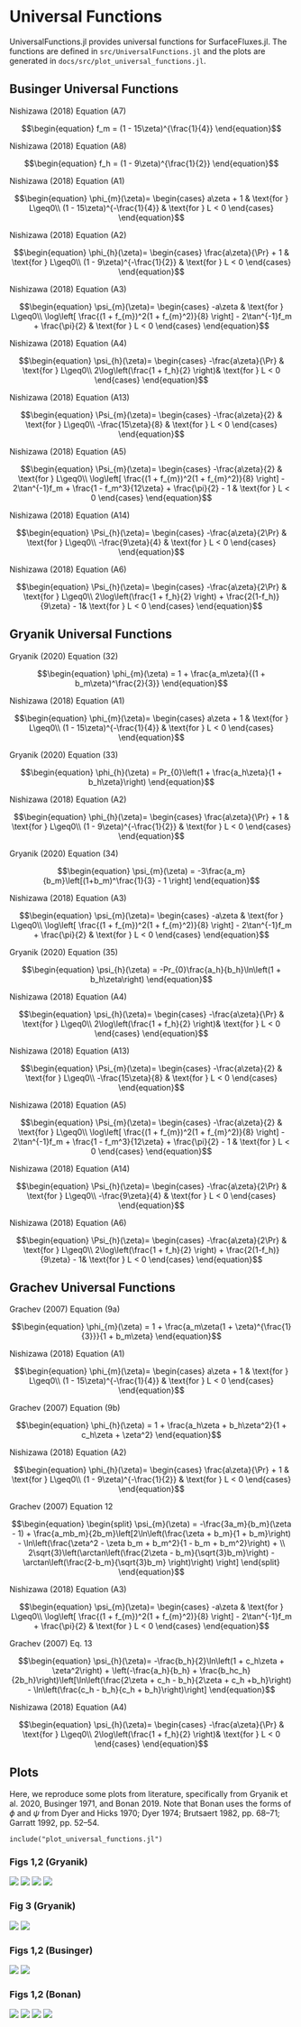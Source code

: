 # Universal Functions

UniversalFunctions.jl provides universal functions for SurfaceFluxes.jl. The functions are defined in `src/UniversalFunctions.jl` and the plots are generated in `docs/src/plot_universal_functions.jl`. 

## Businger Universal Functions

Nishizawa (2018) Equation (A7)
```math
\begin{equation}
    f_m = (1 - 15\zeta)^{\frac{1}{4}}
\end{equation}
```

Nishizawa (2018) Equation (A8)
```math
\begin{equation}
    f_h = (1 - 9\zeta)^{\frac{1}{2}}
\end{equation}
```

Nishizawa (2018) Equation (A1)
```math
\begin{equation}
\phi_{m}(\zeta)=
    \begin{cases}
        a\zeta + 1 & \text{for } L\geq0\\
        (1 - 15\zeta)^{-\frac{1}{4}} & \text{for } L < 0
    \end{cases}
\end{equation}
```

Nishizawa (2018) Equation (A2)
```math
\begin{equation}
\phi_{h}(\zeta)=
    \begin{cases}
        \frac{a\zeta}{\Pr} + 1 & \text{for } L\geq0\\
        (1 - 9\zeta)^{-\frac{1}{2}} & \text{for } L < 0
    \end{cases}
\end{equation}
```

Nishizawa (2018) Equation (A3)
```math
\begin{equation}
\psi_{m}(\zeta)=
    \begin{cases}
        -a\zeta & \text{for } L\geq0\\
        \log\left[ \frac{(1 + f_{m})^2(1 + f_{m}^2)}{8} \right] - 2\tan^{-1}f_m + \frac{\pi}{2} & \text{for } L < 0
    \end{cases}
\end{equation}
```

Nishizawa (2018) Equation (A4)
```math
\begin{equation}
\psi_{h}(\zeta)=
    \begin{cases}
        -\frac{a\zeta}{\Pr} & \text{for } L\geq0\\
        
        2\log\left(\frac{1 + f_h}{2} \right)& \text{for } L < 0
    \end{cases}
\end{equation}
```

Nishizawa (2018) Equation (A13)
```math
\begin{equation}
\Psi_{m}(\zeta)=
    \begin{cases}
        -\frac{a\zeta}{2} & \text{for } L\geq0\\
        -\frac{15\zeta}{8} & \text{for } L < 0
    \end{cases}
\end{equation}
```

Nishizawa (2018) Equation (A5)
```math
\begin{equation}
\Psi_{m}(\zeta)=
    \begin{cases}
        -\frac{a\zeta}{2} & \text{for } L\geq0\\
        
         \log\left[ \frac{(1 + f_{m})^2(1 + f_{m}^2)}{8} \right] - 2\tan^{-1}f_m + \frac{1 - f_m^3}{12\zeta} + \frac{\pi}{2} - 1 & \text{for } L < 0
    \end{cases}
\end{equation}
```

Nishizawa (2018) Equation (A14)
```math
\begin{equation}
\Psi_{h}(\zeta)=
    \begin{cases}
        -\frac{a\zeta}{2\Pr} & \text{for } L\geq0\\
        
         -\frac{9\zeta}{4} & \text{for } L < 0
    \end{cases}
\end{equation}
```

Nishizawa (2018) Equation (A6)
```math
\begin{equation}
\Psi_{h}(\zeta)=
    \begin{cases}
        -\frac{a\zeta}{2\Pr} & \text{for } L\geq0\\
        
        2\log\left(\frac{1 + f_h}{2} \right) + \frac{2(1-f_h)}{9\zeta} - 1& \text{for } L < 0
        
    \end{cases}
\end{equation}
```

## Gryanik Universal Functions

Gryanik (2020) Equation (32)
```math
\begin{equation}
    \phi_{m}(\zeta) = 1 + \frac{a_m\zeta}{(1 + b_m\zeta)^\frac{2}{3}}
\end{equation}
```

Nishizawa (2018) Equation (A1)
```math
\begin{equation}
\phi_{m}(\zeta)=
    \begin{cases}
        a\zeta + 1 & \text{for } L\geq0\\
        (1 - 15\zeta)^{-\frac{1}{4}} & \text{for } L < 0
    \end{cases}
\end{equation}
```

Gryanik (2020) Equation (33)
```math
\begin{equation}
    \phi_{h}(\zeta) = Pr_{0}\left(1 + \frac{a_h\zeta}{1 + b_h\zeta}\right)
\end{equation}
```

Nishizawa (2018) Equation (A2)
```math
\begin{equation}
\phi_{h}(\zeta)=
    \begin{cases}
        \frac{a\zeta}{\Pr} + 1 & \text{for } L\geq0\\
        (1 - 9\zeta)^{-\frac{1}{2}} & \text{for } L < 0
    \end{cases}
\end{equation}
```

Gryanik (2020) Equation (34)
```math
\begin{equation}
    \psi_{m}(\zeta) = -3\frac{a_m}{b_m}\left[(1+b_m)^\frac{1}{3} - 1 \right]
\end{equation}
```

Nishizawa (2018) Equation (A3)
```math
\begin{equation}
\psi_{m}(\zeta)=
    \begin{cases}
        -a\zeta & \text{for } L\geq0\\
        \log\left[ \frac{(1 + f_{m})^2(1 + f_{m}^2)}{8} \right] - 2\tan^{-1}f_m + \frac{\pi}{2} & \text{for } L < 0
    \end{cases}
\end{equation}
```

Gryanik (2020) Equation (35)
```math
\begin{equation}
    \psi_{h}(\zeta) = 
    -Pr_{0}\frac{a_h}{b_h}\ln\left(1 + b_h\zeta\right)
\end{equation}
```

Nishizawa (2018) Equation (A4)
```math
\begin{equation}
\psi_{h}(\zeta)=
    \begin{cases}
        -\frac{a\zeta}{\Pr} & \text{for } L\geq0\\
        
        2\log\left(\frac{1 + f_h}{2} \right)& \text{for } L < 0
    \end{cases}
\end{equation}
```

Nishizawa (2018) Equation (A13)
```math
\begin{equation}
\Psi_{m}(\zeta)=
    \begin{cases}
        -\frac{a\zeta}{2} & \text{for } L\geq0\\
        -\frac{15\zeta}{8} & \text{for } L < 0
    \end{cases}
\end{equation}
```

Nishizawa (2018) Equation (A5)
```math
\begin{equation}
\Psi_{m}(\zeta)=
    \begin{cases}
        -\frac{a\zeta}{2} & \text{for } L\geq0\\
        
         \log\left[ \frac{(1 + f_{m})^2(1 + f_{m}^2)}{8} \right] - 2\tan^{-1}f_m + \frac{1 - f_m^3}{12\zeta} + \frac{\pi}{2} - 1 & \text{for } L < 0
    \end{cases}
\end{equation}
```

Nishizawa (2018) Equation (A14)
```math
\begin{equation}
    \Psi_{h}(\zeta)=
    \begin{cases}
        -\frac{a\zeta}{2\Pr} & \text{for } L\geq0\\
        
         -\frac{9\zeta}{4} & \text{for } L < 0
    \end{cases}
\end{equation}
```

Nishizawa (2018) Equation (A6)
```math
\begin{equation}
\Psi_{h}(\zeta)=
    \begin{cases}
        -\frac{a\zeta}{2\Pr} & \text{for } L\geq0\\
        
        2\log\left(\frac{1 + f_h}{2} \right) + \frac{2(1-f_h)}{9\zeta} - 1& \text{for } L < 0
        
    \end{cases}
\end{equation}
```

## Grachev Universal Functions

Grachev (2007) Equation (9a)
```math
\begin{equation}
\phi_{m}(\zeta) = 1 + \frac{a_m\zeta(1 + \zeta)^{\frac{1}{3}}}{1 + b_m\zeta}
\end{equation}
```

Nishizawa (2018) Equation (A1)
```math
\begin{equation}
\phi_{m}(\zeta)=
    \begin{cases}
        a\zeta + 1 & \text{for } L\geq0\\
        (1 - 15\zeta)^{-\frac{1}{4}} & \text{for } L < 0
    \end{cases}
\end{equation}
```

Grachev (2007) Equation (9b)
```math
\begin{equation}
\phi_{h}(\zeta) = 1 + \frac{a_h\zeta + b_h\zeta^2}{1 + c_h\zeta + \zeta^2}
\end{equation}
```

Nishizawa (2018) Equation (A2)
```math
\begin{equation}
\phi_{h}(\zeta)=
    \begin{cases}
        \frac{a\zeta}{\Pr} + 1 & \text{for } L\geq0\\
        (1 - 9\zeta)^{-\frac{1}{2}} & \text{for } L < 0
    \end{cases}
\end{equation}
```

Grachev (2007) Equation 12
```math
\begin{equation}
\begin{split}
    \psi_{m}(\zeta) = -\frac{3a_m}{b_m}(\zeta - 1) + \frac{a_mb_m}{2b_m}\left[2\ln\left(\frac{\zeta + b_m}{1 + b_m}\right) - \ln\left(\frac{\zeta^2 - \zeta b_m + b_m^2}{1 - b_m + b_m^2}\right) + \\
    2\sqrt{3}\left(\arctan\left(\frac{2\zeta - b_m}{\sqrt{3}b_m}\right) - \arctan\left(\frac{2-b_m}{\sqrt{3}b_m} \right)\right) \right]
\end{split}
\end{equation}
```

Nishizawa (2018) Equation (A3)
```math
\begin{equation}
\psi_{m}(\zeta)=
    \begin{cases}
        -a\zeta & \text{for } L\geq0\\
        \log\left[ \frac{(1 + f_{m})^2(1 + f_{m}^2)}{8} \right] - 2\tan^{-1}f_m + \frac{\pi}{2} & \text{for } L < 0
    \end{cases}
\end{equation}
```

Grachev (2007) Eq. 13
```math
\begin{equation}
    \psi_{h}(\zeta)= -\frac{b_h}{2}\ln\left(1 + c_h\zeta + \zeta^2\right) + \left(-\frac{a_h}{b_h} + \frac{b_hc_h}{2b_h}\right)\left[\ln\left(\frac{2\zeta + c_h - b_h}{2\zeta + c_h +b_h}\right) - \ln\left(\frac{c_h - b_h}{c_h + b_h}\right)\right] 
\end{equation}
```

Nishizawa (2018) Equation (A4)
```math
\begin{equation}
\psi_{h}(\zeta)=
    \begin{cases}
        -\frac{a\zeta}{\Pr} & \text{for } L\geq0\\
        
        2\log\left(\frac{1 + f_h}{2} \right)& \text{for } L < 0
    \end{cases}
\end{equation}
```

## Plots

Here, we reproduce some plots from literature, specifically from Gryanik et al. 2020, Businger 1971, and Bonan 2019. Note that Bonan uses the forms of $\phi$ and $\psi$ from Dyer and Hicks 1970; Dyer 1974; Brutsaert 1982, pp. 68–71; Garratt 1992, pp. 52–54. 

```@example
include("plot_universal_functions.jl")
```

### Figs 1,2 (Gryanik)

![](Gryanik12_phi_h.svg)
![](Gryanik12_phi_m.svg)
![](Gryanik12_psi_h.svg)
![](Gryanik12_psi_m.svg)

### Fig 3 (Gryanik)

![](Gryanik3_phi_h.svg)
![](Gryanik3_phi_m.svg)


### Figs 1,2 (Businger)

![](Businger_phi_h.svg)
![](Businger_phi_m.svg)


### Figs 1,2 (Bonan)

![](Bonan_phi_h.svg)
![](Bonan_phi_m.svg)
![](Bonan_psi_h.svg)
![](Bonan_psi_m.svg)
